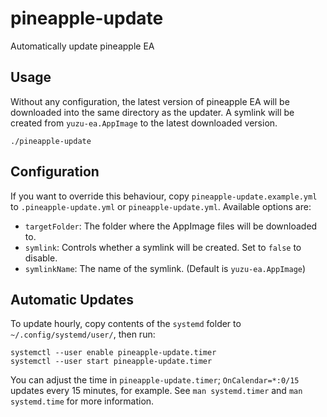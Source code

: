 # pineapple-update

Automatically update pineapple EA

## Usage

Without any configuration, the latest version of pineapple EA will be downloaded
into the same directory as the updater. A symlink will be created from
`yuzu-ea.AppImage` to the latest downloaded version.

    ./pineapple-update

## Configuration

If you want to override this behaviour, copy `pineapple-update.example.yml` to
`.pineapple-update.yml` or `pineapple-update.yml`. Available options are:

- `targetFolder`: The folder where the AppImage files will be downloaded to.
- `symlink`: Controls whether a symlink will be created. Set to `false` to
  disable.
- `symlinkName`: The name of the symlink. (Default is `yuzu-ea.AppImage`)

## Automatic Updates

To update hourly, copy contents of the `systemd` folder to
`~/.config/systemd/user/`, then run:

    systemctl --user enable pineapple-update.timer
    systemctl --user start pineapple-update.timer

You can adjust the time in `pineapple-update.timer`; `OnCalendar=*:0/15` updates
every 15 minutes, for example. See `man systemd.timer` and `man systemd.time`
for more information.